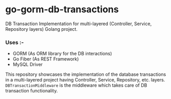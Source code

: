 # go-gorm-db-transactions
DB Transaction Implementation for multi-layered (Controller, Service, Repository layers) Golang project.

### Uses :-
- GORM  (As ORM library for the DB interactions)
- Go Fiber (As REST Framework)
- MySQL Driver

This repository showcases the implementation of the database transactions in a multi-layered project having Controller, Service, Repository, etc. layers.
`DBTransactionMiddleware` is the middleware which takes care of DB transaction functionality.
